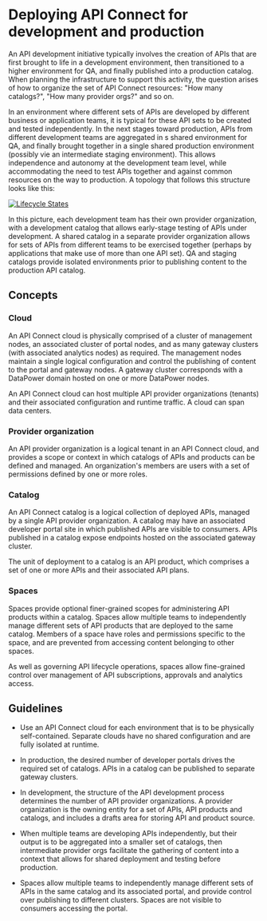 # Deploying API Connect for development and production

An API development initiative typically involves the creation of APIs that are first brought to life in a development environment, then transitioned to 
a higher environment for QA, and finally published into a production catalog. When planning the infrastructure to support this activity, the question 
arises of how to organize the set of API Connect resources: "How many catalogs?", "How many provider orgs?" and so on.

In an environment where different sets of APIs are developed by different business or application teams, it is typical for these API sets to be created 
and tested independently. In the next stages toward production, APIs from different development teams are aggregated in s shared environment for QA, and 
finally brought together in a single shared production environment (possibly vie an intermediate staging environment). This allows 
independence and autonomy at the development team level, while accommodating the need to test APIs together and against common resources on the way to 
production. A topology that follows this structure looks like this:

<p><a target="_blank" rel="noopener noreferrer" href="/ibm-apiconnect/lifecycle/blob/master/lifecycle-states.png">
  <img src="/ibm-apiconnect/lifecycle/raw/master/clouds-orgs-catalogs.png" alt="Lifecycle States" style="max-width:100%;">
</a></p>

In this picture, each development team has their own provider organization, with a development catalog that allows early-stage 
testing of APIs under development. A shared catalog in a separate provider organization allows for sets of APIs from different 
teams to be exercised together (perhaps by applications that make use of more than one API set). QA and staging catalogs provide 
isolated environments prior to publishing content to the production API catalog.

## Concepts

### Cloud
An API Connect cloud is physically comprised of a cluster of management nodes, an associated cluster of portal nodes, and as many gateway clusters (with associated analytics nodes) as required. 
The management nodes maintain a single logical configuration and control the publishing of content to the portal and gateway nodes. A gateway cluster corresponds with a DataPower domain hosted on one or more DataPower nodes.

An API Connect cloud can host multiple API provider organizations (tenants) and their associated configuration and runtime traffic. A cloud can span data centers.


### Provider organization
An API provider organization is a logical tenant in an API Connect cloud, and provides a scope or context in which catalogs of APIs and products can be defined and managed. An organization's members are users with a set of permissions defined by one or more roles.


### Catalog
An API Connect catalog is a logical collection of deployed APIs, managed by a single API provider organization. A catalog may have an associated developer portal site in which published APIs are visible to consumers. APIs published in a catalog expose endpoints hosted on the associated gateway cluster.

The unit of deployment to a catalog is an API product, which comprises a set of one or more APIs and their associated API plans.

### Spaces
Spaces provide optional finer-grained scopes for administering API products within a catalog. Spaces allow multiple teams to independently manage different sets of API products that are deployed to the same catalog. Members of a space have roles and permissions specific to the space, and are prevented from accessing content belonging to other spaces.

As well as governing API lifecycle operations, spaces allow fine-grained control over management of API subscriptions, approvals and analytics access.

## Guidelines

- Use an API Connect cloud for each environment that is to be physically self-contained. Separate clouds have no shared configuration and are fully isolated at runtime.

- In production, the desired number of developer portals drives the required set of catalogs. APIs in a catalog can be published to separate gateway clusters.

- In development, the structure of the API development process determines the number of API provider organizations. A provider organization is the owning entity for a set of APIs, API products and catalogs, and includes a drafts area for storing API and product source. 

- When multiple teams are developing APIs independently, but their output is to be aggregated into a smaller set of catalogs, then intermediate provider orgs facilitate the gathering of content into a context that allows for shared deployment and testing before production.

- Spaces allow multiple teams to independently manage different sets of APIs in the same catalog and its associated portal, and provide control over publishing to different clusters. Spaces are not visible to consumers accessing the portal.

